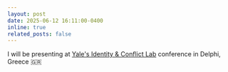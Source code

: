 ```yaml
---
layout: post
date: 2025-06-12 16:11:00-0400
inline: true
related_posts: false
---
```


I will be presenting at [Yale's Identity & Conflict Lab](https://campuspress.yale.edu/yaleicl/) conference in Delphi, Greece 🇬🇷